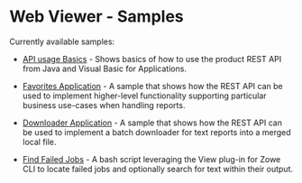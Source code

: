 # Web Viewer - Samples

Currently available samples:

- [API usage Basics](api-basics) - Shows basics of how to use the product REST API from Java and
  Visual Basic for Applications.

- [Favorites Application](favorites) - A sample that shows how the REST API can be used to implement
  higher-level functionality supporting particular business use-cases when handling reports.

- [Downloader Application](downloader) - A sample that shows how the REST API can be used to
  implement a batch downloader for text reports into a merged local file.

- [Find Failed Jobs](find-failed-jobs) - A bash script leveraging the View plug-in for Zowe CLI to
  locate failed jobs and optionally search for text within their output.
